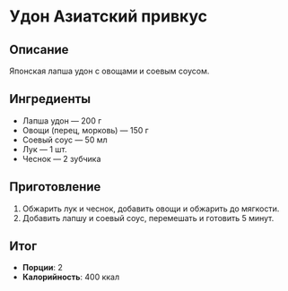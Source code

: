# Удон Азиатский привкус

## Описание
Японская лапша удон с овощами и соевым соусом.

## Ингредиенты
- Лапша удон — 200 г  
- Овощи (перец, морковь) — 150 г  
- Соевый соус — 50 мл  
- Лук — 1 шт.  
- Чеснок — 2 зубчика

## Приготовление
1. Обжарить лук и чеснок, добавить овощи и обжарить до мягкости.  
2. Добавить лапшу и соевый соус, перемешать и готовить 5 минут.

## Итог
- **Порции**: 2
- **Калорийность**: 400 ккал
